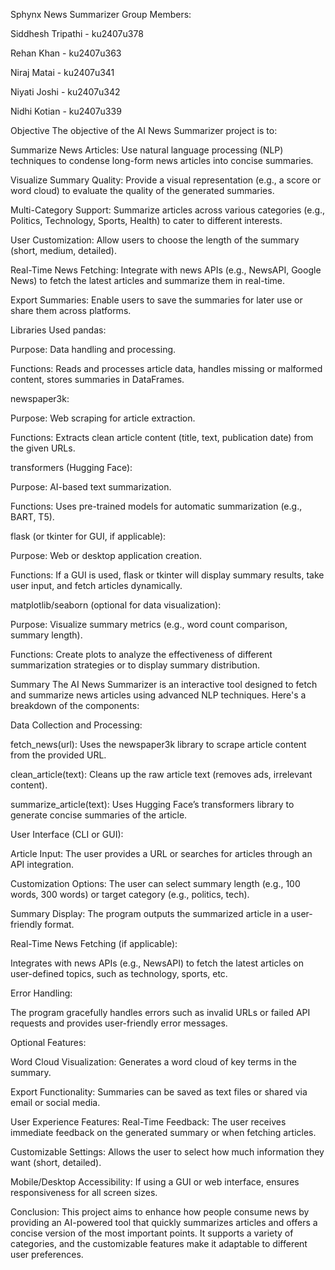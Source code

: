 ﻿ Sphynx News Summarizer
Group Members:

Siddhesh Tripathi - ku2407u378

Rehan Khan - ku2407u363

Niraj Matai - ku2407u341

Niyati Joshi - ku2407u342

Nidhi Kotian - ku2407u339

Objective
The objective of the AI News Summarizer project is to:

Summarize News Articles: Use natural language processing (NLP) techniques to condense long-form news articles into concise summaries.

Visualize Summary Quality: Provide a visual representation (e.g., a score or word cloud) to evaluate the quality of the generated summaries.

Multi-Category Support: Summarize articles across various categories (e.g., Politics, Technology, Sports, Health) to cater to different interests.

User Customization: Allow users to choose the length of the summary (short, medium, detailed).

Real-Time News Fetching: Integrate with news APIs (e.g., NewsAPI, Google News) to fetch the latest articles and summarize them in real-time.

Export Summaries: Enable users to save the summaries for later use or share them across platforms.

Libraries Used
pandas:

Purpose: Data handling and processing.

Functions: Reads and processes article data, handles missing or malformed content, stores summaries in DataFrames.

newspaper3k:

Purpose: Web scraping for article extraction.

Functions: Extracts clean article content (title, text, publication date) from the given URLs.

transformers (Hugging Face):

Purpose: AI-based text summarization.

Functions: Uses pre-trained models for automatic summarization (e.g., BART, T5).

flask (or tkinter for GUI, if applicable):

Purpose: Web or desktop application creation.

Functions: If a GUI is used, flask or tkinter will display summary results, take user input, and fetch articles dynamically.

matplotlib/seaborn (optional for data visualization):

Purpose: Visualize summary metrics (e.g., word count comparison, summary length).

Functions: Create plots to analyze the effectiveness of different summarization strategies or to display summary distribution.

Summary
The AI News Summarizer is an interactive tool designed to fetch and summarize news articles using advanced NLP techniques. Here's a breakdown of the components:

Data Collection and Processing:

fetch_news(url): Uses the newspaper3k library to scrape article content from the provided URL.

clean_article(text): Cleans up the raw article text (removes ads, irrelevant content).

summarize_article(text): Uses Hugging Face’s transformers library to generate concise summaries of the article.

User Interface (CLI or GUI):

Article Input: The user provides a URL or searches for articles through an API integration.

Customization Options: The user can select summary length (e.g., 100 words, 300 words) or target category (e.g., politics, tech).

Summary Display: The program outputs the summarized article in a user-friendly format.

Real-Time News Fetching (if applicable):

Integrates with news APIs (e.g., NewsAPI) to fetch the latest articles on user-defined topics, such as technology, sports, etc.

Error Handling:

The program gracefully handles errors such as invalid URLs or failed API requests and provides user-friendly error messages.

Optional Features:

Word Cloud Visualization: Generates a word cloud of key terms in the summary.

Export Functionality: Summaries can be saved as text files or shared via email or social media.

User Experience Features:
Real-Time Feedback: The user receives immediate feedback on the generated summary or when fetching articles.

Customizable Settings: Allows the user to select how much information they want (short, detailed).

Mobile/Desktop Accessibility: If using a GUI or web interface, ensures responsiveness for all screen sizes.

Conclusion:
This project aims to enhance how people consume news by providing an AI-powered tool that quickly summarizes articles and offers a concise version of the most important points. It supports a variety of categories, and the customizable features make it adaptable to different user preferences.
